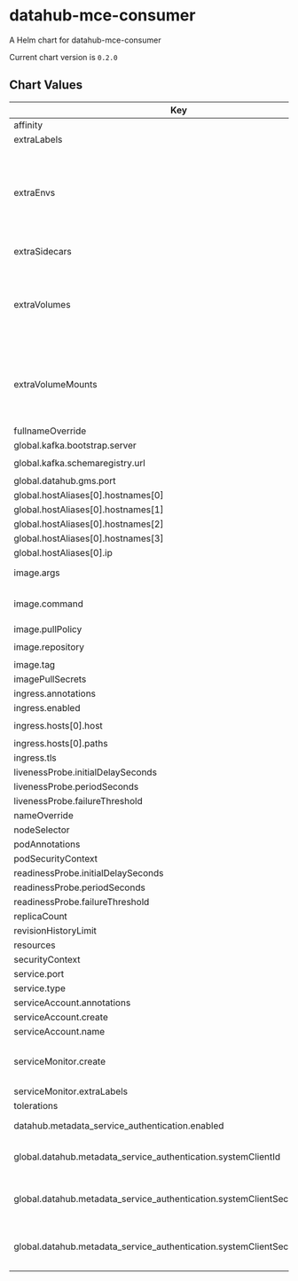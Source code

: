 datahub-mce-consumer
====================
A Helm chart for datahub-mce-consumer

Current chart version is `0.2.0`

## Chart Values

| Key                                                                         | Type                                                                                              | Default                           | Description                                                                                                                                                          |
|-----------------------------------------------------------------------------|---------------------------------------------------------------------------------------------------|-----------------------------------|----------------------------------------------------------------------------------------------------------------------------------------------------------------------|
| affinity                                                                    | object                                                                                            | `{}`                              |                                                                                                                                                                      |
| extraLabels                                                                 | object                                                                                            | `{}`                              | Extra labels for deployment configuration                                                                                                                            |
| extraEnvs                                                                   | Extra [environment variables][] which will be appended to the `env:` definition for the container | `[]`                              |
| extraSidecars                                                               | list                                                                                              | `[]`                              | Add additional sidecar containers to the deployment pod(s)                                                                                                           |
| extraVolumes                                                                | Templatable string of additional `volumes` to be passed to the `tpl` function                     | ""                                |
| extraVolumeMounts                                                           | Templatable string of additional `volumeMounts` to be passed to the `tpl` function                | ""                                |
| fullnameOverride                                                            | string                                                                                            | `""`                              |                                                                                                                                                                      |
| global.kafka.bootstrap.server                                               | string                                                                                            | `"broker:9092"`                   |                                                                                                                                                                      |
| global.kafka.schemaregistry.url                                             | string                                                                                            | `"http://schema-registry:8081"`   |                                                                                                                                                                      |
| global.datahub.gms.port                                                     | string                                                                                            | `"8080"`                          |                                                                                                                                                                      |
| global.hostAliases[0].hostnames[0]                                          | string                                                                                            | `"broker"`                        |                                                                                                                                                                      |
| global.hostAliases[0].hostnames[1]                                          | string                                                                                            | `"mysql"`                         |                                                                                                                                                                      |
| global.hostAliases[0].hostnames[2]                                          | string                                                                                            | `"elasticsearch"`                 |                                                                                                                                                                      |
| global.hostAliases[0].hostnames[3]                                          | string                                                                                            | `"neo4j"`                         |                                                                                                                                                                      |
| global.hostAliases[0].ip                                                    | string                                                                                            | `"192.168.0.104"`                 |                                                                                                                                                                      |
| image.args                                                                  | list                                                                                              | `[]`                              | Override the image's args.  Used to configure custom startup or shutdown behavior                                                                                    |
| image.command                                                               | list                                                                                              | `[]`                              | Override the image's command.  Used to configure custom startup or shutdown behavior                                                                                 |
| image.pullPolicy                                                            | string                                                                                            | `"IfNotPresent"`                  |                                                                                                                                                                      |
| image.repository                                                            | string                                                                                            | `"acryldata/datahub-mce-consumer"` |                                                                                                                                                                      |
| image.tag                                                                   | string                                                                                            | `"head"`                          |                                                                                                                                                                      |
| imagePullSecrets                                                            | list                                                                                              | `[]`                              |                                                                                                                                                                      |
| ingress.annotations                                                         | object                                                                                            | `{}`                              |                                                                                                                                                                      |
| ingress.enabled                                                             | bool                                                                                              | `false`                           |                                                                                                                                                                      |
| ingress.hosts[0].host                                                       | string                                                                                            | `"chart-example.local"`           |                                                                                                                                                                      |
| ingress.hosts[0].paths                                                      | list                                                                                              | `[]`                              |                                                                                                                                                                      |
| ingress.tls                                                                 | list                                                                                              | `[]`                              |                                                                                                                                                                      |
| livenessProbe.initialDelaySeconds                                           | int                                                                                               | `60`                              |                                                                                                                                                                      |
| livenessProbe.periodSeconds                                                 | int                                                                                               | `30`                              |                                                                                                                                                                      |
| livenessProbe.failureThreshold                                              | int                                                                                               | `4`                               |                                                                                                                                                                      |
| nameOverride                                                                | string                                                                                            | `""`                              |                                                                                                                                                                      |
| nodeSelector                                                                | object                                                                                            | `{}`                              |                                                                                                                                                                      |
| podAnnotations                                                              | object                                                                                            | `{}`                              |                                                                                                                                                                      |
| podSecurityContext                                                          | object                                                                                            | `{}`                              |                                                                                                                                                                      |
| readinessProbe.initialDelaySeconds                                          | int                                                                                               | `60`                              |                                                                                                                                                                      |
| readinessProbe.periodSeconds                                                | int                                                                                               | `30`                              |                                                                                                                                                                      |
| readinessProbe.failureThreshold                                             | int                                                                                               | `4`                               |                                                                                                                                                                      |
| replicaCount                                                                | int                                                                                               | `1`                               |                                                                                                                                                                      |
| revisionHistoryLimit                                                        | int                                                                                               | `10`                              |                                                                                                                                                                      |
| resources                                                                   | object                                                                                            | `{}`                              |                                                                                                                                                                      |
| securityContext                                                             | object                                                                                            | `{}`                              |                                                                                                                                                                      |
| service.port                                                                | int                                                                                               | `80`                              |                                                                                                                                                                      |
| service.type                                                                | string                                                                                            | `"ClusterIP"`                     |                                                                                                                                                                      |
| serviceAccount.annotations                                                  | object                                                                                            | `{}`                              |                                                                                                                                                                      |
| serviceAccount.create                                                       | bool                                                                                              | `true`                            |                                                                                                                                                                      |
| serviceAccount.name                                                         | string                                                                                            | `nil`                             |                                                                                                                                                                      |
| serviceMonitor.create                                                       | bool                                                                                              | `false`                           | If set true and `global.datahub.monitoring.enablePrometheus` is set `true` it will create a ServiceMonitor resource                                                  |
| serviceMonitor.extraLabels                                                  | object                                                                                            | `{}`                                                                               |                                                                                                                                                                                                                                   |
| tolerations                                                                 | list                                                                                              | `[]`                              |                                                                                                                                                                      |
| datahub.metadata_service_authentication.enabled                             | bool                                                                                              | `true`                            | Whether Metadata Service Authentication is enabled.                                                                                                                  |
| global.datahub.metadata_service_authentication.systemClientId               | string                                                                                            | `"__datahub_system"`              | The internal system id that is used to communicate with DataHub GMS. Required if metadata_service_authentication is 'true'.                                          |
| global.datahub.metadata_service_authentication.systemClientSecret.secretRef | string                                                                                            | `nil`                             | The reference to a secret containing the internal system secret that is used to communicate with DataHub GMS. Required if metadata_service_authentication is 'true'. |
| global.datahub.metadata_service_authentication.systemClientSecret.secretKey | string                                                                                            | `nil`                             | The key of a secret containing the internal system secret that is used to communicate with DataHub GMS. Required if metadata_service_authentication is 'true'.       |
